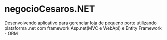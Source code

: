 # negocioCesaros.NET
Desenvolvendo aplicativo para gerenciar loja de pequeno porte utilizando plataforma .net com framework Asp.net(MVC e WebApi) e Entity Framework - ORM

